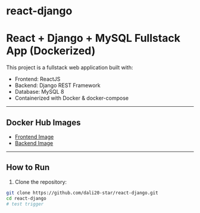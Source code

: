# react-django 
#  React + Django + MySQL Fullstack App (Dockerized)

This project is a fullstack web application built with:

-  Frontend: ReactJS
-  Backend: Django REST Framework
-  Database: MySQL 8
-  Containerized with Docker & docker-compose

---

## Docker Hub Images

- [Frontend Image](https://hub.docker.com/r/ahmedmasmoudi047/frontend-app)
- [Backend Image](https://hub.docker.com/r/ahmedmasmoudi047/backend-app)

---

##  How to Run

1. Clone the repository:

```bash
git clone https://github.com/dali20-star/react-django.git
cd react-django
#   t e s t   t r i g g e r  
 